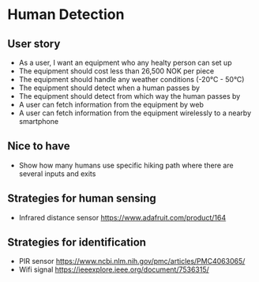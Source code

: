# Human Detection

## User story
  * As a user, I want an equipment who any healty person can set up
  * The equipment should cost less than 26,500 NOK per piece
  * The equipment should handle any weather conditions (-20°C - 50°C)
  * The equipment should detect when a human passes by
  * The equipment should detect from which way the human passes by
  * A user can fetch information from the equipment by web
  * A user can fetch information from the equipment wirelessly to a nearby smartphone

## Nice to have
  * Show how many humans use specific hiking path where there are several inputs and exits

## Strategies for human sensing
  * Infrared distance sensor https://www.adafruit.com/product/164

## Strategies for identification
  * PIR sensor https://www.ncbi.nlm.nih.gov/pmc/articles/PMC4063065/
  * Wifi signal https://ieeexplore.ieee.org/document/7536315/
